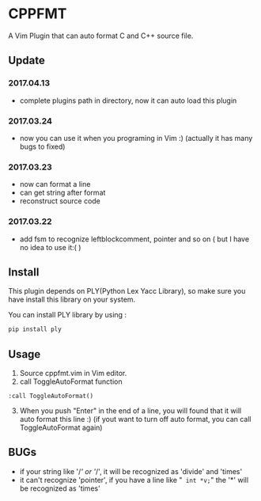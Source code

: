 # CPPFMT
A Vim Plugin that can auto format C and C++ source file.

## Update

### 2017.04.13
- complete plugins path in directory, now it can auto load this plugin

### 2017.03.24
- now you can use it when you programing in Vim :) (actually it has many bugs to fixed)

### 2017.03.23
- now can format a line
- can get string after format
- reconstruct source code

### 2017.03.22
- add fsm to recognize leftblockcomment, pointer and so on ( but I have no idea to use it:( )

## Install
This plugin depends on PLY(Python Lex Yacc Library), so make sure you have install this library on your system.

You can install PLY library by using :
```Bash
pip install ply
```

## Usage
1. Source cppfmt.vim in Vim editor.
2. call ToggleAutoFormat function
```VimScript
:call ToggleAutoFormat()
```
3. When you push "Enter" in the end of a line, you will found that it will auto format this line :)
(if yout want to turn off auto format, you can call ToggleAutoFormat again)

## BUGs
- if your string like '/*' or '*/', it will be recognized as 'divide' and 'times'
- it can't recognize 'pointer', if you have a line like "``` int *v;```" the '*' will be recognized as 'times'
